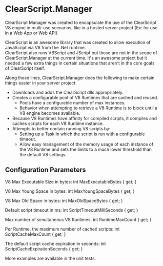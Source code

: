 ClearScript.Manager
===================

ClearScript Manager was created to encapsulate the use of the ClearScript V8 engine in multi-use scenarios, like in a hosted server project (Ex: for use in a Web App or Web API).

ClearScript is an awesome library that was created to allow execution of JavaScript via V8 from the .Net runtime.  
ClearScript also runs VBScript and JScript but those are not in the scope of ClearScript.Manager at the current time.
It's an awesome project but it needed a few extra things in certain situations that aren't in the core goals of ClearScript itself.

Along those lines, ClearScript.Manager does the following to make certain things easier in your server project:

* Downloads and adds the ClearScript dlls appropriately.
* Creates a configurable pool of V8 Runtimes that are cached and reused.
	- Pools have a configurable number of max instances.
	- Behavior when attempting to retrieve a V8 Runtime is to block until a V8 engine becomes available.
* Because V8 Runtimes have affinity for compiled scripts, it compiles and caches scripts for each V8 Runtime instance.
* Attempts to better contain running V8 scripts by:
	- Setting up a Task in which the script is run with a configurable timeout.
	- Allow easy management of the memory usage of each instance of the V8 Runtime and sets the limits to a much lower threshold than the default V8 settings. 

Configuration Parameters
------------------------
  
V8 Max Executable Size in bytes:
int MaxExecutableBytes { get; }
        
V8 Max Young Space in bytes:
int MaxYoungSpaceBytes { get; }
        
V8 Max Old Space in bytes:
int MaxOldSpaceBytes { get; }
        
Default script timeout in ms:
int ScriptTimeoutMilliSeconds { get; }
        
Max number of simultaneous V8 Runtimes:
int RuntimeMaxCount { get; }
        
Per Runtime, the maximum number of cached scripts:
int ScriptCacheMaxCount { get; }
        
The default script cache expiration in seconds:
int ScriptCacheExpirationSeconds { get; }




More examples are available in the unit tests.